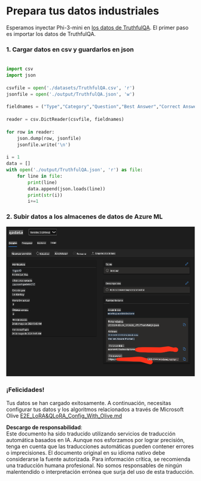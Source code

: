 # **Prepara tus datos industriales**

Esperamos inyectar Phi-3-mini en [los datos de TruthfulQA](https://github.com/sylinrl/TruthfulQA/blob/main/TruthfulQA.csv). El primer paso es importar los datos de TruthfulQA.

### **1. Cargar datos en csv y guardarlos en json**

```python

import csv
import json

csvfile = open('./datasets/TruthfulQA.csv', 'r')
jsonfile = open('./output/TruthfulQA.json', 'w')

fieldnames = ("Type","Category","Question","Best Answer","Correct Answers","Incorrect Answers","Source")

reader = csv.DictReader(csvfile, fieldnames)

for row in reader:
    json.dump(row, jsonfile)
    jsonfile.write('\n')

i = 1
data = []
with open('./output/TruthfulQA.json', 'r') as file:
    for line in file:
        print(line)
        data.append(json.loads(line))
        print(str(i))
        i+=1


```

### **2. Subir datos a los almacenes de datos de Azure ML**

![amldata](../../../../translated_images/azureml_data.0f744f2ec5ea3cac9cbaa3cf7051235bb5b575de80e40a97619ae6f86d696c8f.es.png)

### **¡Felicidades!**

Tus datos se han cargado exitosamente. A continuación, necesitas configurar tus datos y los algoritmos relacionados a través de Microsoft Olive [E2E_LoRA&QLoRA_Config_With_Olive.md](./E2E_LoRA&QLoRA_Config_With_Olive.md)

**Descargo de responsabilidad**:  
Este documento ha sido traducido utilizando servicios de traducción automática basados en IA. Aunque nos esforzamos por lograr precisión, tenga en cuenta que las traducciones automáticas pueden contener errores o imprecisiones. El documento original en su idioma nativo debe considerarse la fuente autorizada. Para información crítica, se recomienda una traducción humana profesional. No somos responsables de ningún malentendido o interpretación errónea que surja del uso de esta traducción.